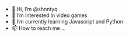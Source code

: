 - 👋 Hi, I’m @shnntyq
- 👀 I’m interested in video games
- 🌱 I’m currently learning Javascript and Python
- 📫 How to reach me ...

<!---
shnntyq/shnntyq is a ✨ special ✨ repository because its `README.md` (this file) appears on your GitHub profile.
You can click the Preview link to take a look at your changes.
--->
